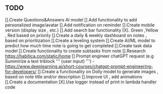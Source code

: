 ## TODO

[].Create Questions&Answers AI model
[].Add functionality to add personalized image/avatar
[].Add notification on reminder
[].Create mobile version (display size , etc.)
[].Add search bar functionality
[X]. Green ,Yellow , Red based on priority
[].Create a daily & weekly dashboard on notes , based on prioritization
[].Create a leveling system
[].Create AI/ML model to predict how much time note is going to get completed
[].Create task data model
[].Create functionality to create subtasks from note
[].Research https://habitica.com/static/home
[].Prompt engineer chatGPT request (e.g Summirize a text triblock ''' {user input} ''') - https://www.deeplearning.ai/short-courses/chatgpt-prompt-engineering-for-developers/
[].Create a functionality on Dolly model to generate images , based on note title and/or description
[].Improve UI , add animations
[].Create a documentation
[X].Use logger instead of print in lambda handler code
